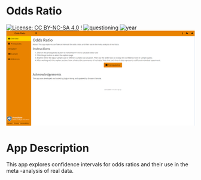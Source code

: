 # Odds Ratio

[![License: CC BY-NC-SA 4.0](https://img.shields.io/badge/License-CC%20BY--NC--SA%204.0-lightgrey.svg)](https://creativecommons.org/licenses/by-nc-sa/4.0/) !
![questioning](https://img.shields.io/badge/lifecycle-questioning-yellow) 
![year](https://img.shields.io/badge/year-2019-lightgrey)
![App Screenshot](../docs/screenshot.png)


# App Description
This app explores confidence intervals for odds ratios and their use in the meta
-analysis of real data.
